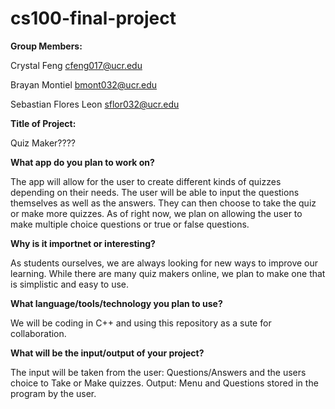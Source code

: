 # cs100-final-project

**Group Members:**

Crystal Feng            cfeng017@ucr.edu

Brayan Montiel          bmont032@ucr.edu

Sebastian Flores Leon   sflor032@ucr.edu


**Title of Project:** 

Quiz Maker????

**What app do you plan to work on?**

The app will allow for the user to create different kinds of quizzes depending on their needs.
The user will be able to input the questions themselves as well as the answers.
They can then choose to take the quiz or make more quizzes.
As of right now, we plan on allowing the user to make multiple choice questions or true or false questions.


**Why is it importnet or interesting?**

As students ourselves, we are always looking for new ways to improve our learning. 
While there are many quiz makers online, we plan to make one that is simplistic and easy to use. 


**What language/tools/technology you plan to use?**

We will be coding in C++ and using this repository as a sute for collaboration.


**What will be the input/output of your project?**

The input will be taken from the user: Questions/Answers and the users choice to Take or Make quizzes. 
Output: Menu and Questions stored in the program by the user.
